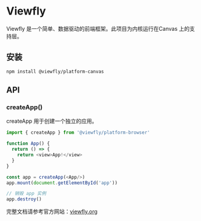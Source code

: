 Viewfly
================================

Viewfly 是一个简单、数据驱动的前端框架。此项目为内核运行在Canvas 上的支持层。

## 安装

```
npm install @viewfly/platform-canvas
```

## API

### createApp()

createApp 用于创建一个独立的应用。

```js
import { createApp } from '@viewfly/platform-browser'

function App() {
  return () => {
    return <view>App!</view>
  }
}

const app = createApp(<App/>)
app.mount(document.getElementById('app'))

// 销毁 app 实例
app.destroy()
```

完整文档请参考官方网站：[viewfly.org](https://viewfly.org)

